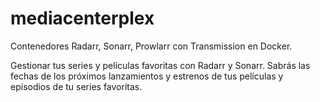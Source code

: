 # mediacenterplex
Contenedores Radarr, Sonarr, Prowlarr con Transmission en Docker.

Gestionar tus series y películas favoritas con Radarr y Sonarr. Sabrás las fechas de los próximos lanzamientos y estrenos de tus películas y episodios de tu series favoritas.

